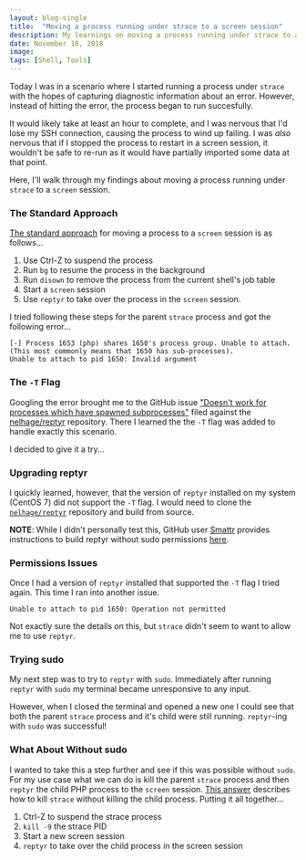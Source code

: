 ```yaml
---
layout: blog-single
title:  "Moving a process running under strace to a screen session"
description: My learnings on moving a process running under strace to a screen session
date: November 10, 2018
image:
tags: [Shell, Tools]
---
```


Today I was in a scenario where I started running a process under `strace` with the hopes of capturing diagnostic information about an error. However, instead of hitting the error, the process began to run succesfully.

It would likely take at least an hour to complete, and I was nervous that I'd lose my SSH connection, causing the process to wind up failing. I was _also_ nervous that if I stopped the process to restart in a screen session, it wouldn't be safe to re-run as it would have partially imported some data at that point.

Here, I'll walk through my findings about moving a process running under `strace` to a `screen` session.

<!-- excerpt_separator -->

### The Standard Approach

[The standard approach](https://www.linkedin.com/pulse/move-running-process-screen-bruce-werdschinski/) for moving a process to a `screen` session is as follows...

1. Use Ctrl-Z to suspend the process
2. Run `bg` to resume the process in the background
3. Run `disown` to remove the process from the current shell's job table
4. Start a `screen` session
5. Use `reptyr` to take over the process in the `screen` session.

I tried following these steps for the parent `strace` process and got the following error...

```
[-] Process 1653 (php) shares 1650's process group. Unable to attach.
(This most commonly means that 1650 has sub-processes).
Unable to attach to pid 1650: Invalid argument
```

### The `-T` Flag

Googling the error brought me to the GitHub issue ["Doesn't work for processes which have spawned subprocesses"](https://github.com/nelhage/reptyr/issues/24) filed against the [nelhage/reptyr](https://github.com/nelhage/reptyr) repository. There I learned the the `-T` flag was added to handle exactly this scenario.

I decided to give it a try...

### Upgrading reptyr

I quickly learned, however, that the version of `reptyr` installed on my system (CentOS 7) did not support the `-T` flag. I would need to clone the [`nelhage/reptyr`](https://github.com/nelhage/reptyr) repository and build from source.

<div class="tout tout--secondary">
<p><strong>NOTE</strong>: While I didn't personally test this, GitHub user <a href="https://github.com/Smattr">Smattr</a> provides instructions to build reptyr without sudo permissions <a href="https://github.com/nelhage/reptyr/issues/24#issuecomment-302996163">here</a>.</p>
</div> 

### Permissions Issues

Once I had a version of `reptyr` installed that supported the `-T` flag I tried again. This time I ran into another issue.

```
Unable to attach to pid 1650: Operation not permitted
```

Not exactly sure the details on this, but `strace` didn't seem to want to allow me to use `reptyr`.

### Trying sudo

My next step was to try to `reptyr` with `sudo`. Immediately after running `reptyr` with `sudo` my terminal became unresponsive to any input.

However, when I closed the terminal and opened a new one I could see that both the parent `strace` process and it's child were still running. `reptyr`-ing with `sudo` was successful!

### What About Without sudo

I wanted to take this a step further and see if this was possible without `sudo`. For my use case what we can do is kill the parent `strace` process and then `reptyr` the child PHP process to the `screen` session. [This answer](https://stackoverflow.com/a/18252520/2877224) describes how to kill `strace` without killing the child process. Putting it all together...

1. Ctrl-Z to suspend the strace process
2. `kill -9` the strace PID
3. Start a new screen session
4. `reptyr` to take over the child process in the screen session